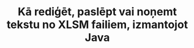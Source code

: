---
############################# Static ############################
layout: "auto-gen-gist"
draft: false
path: "lv/redaction/java/text/xlsm"
otherformats: CSV DOC DOCM DOCX DOT DOTM DOTX PDF POT POTM PPS PPSM PPSX PPT PPTM PPTX RTF XLS XLSX XLT XLTM XLTX  

############################# Head ############################
head_title: "Redakts XLSM Teksts, izmantojot precīzu frāzi/regulāro izteiksmi Java"
head_description: "GroupDocs.Redaction s Java API ļauj izstrādātājiem rediģēt tekstu no PDF DOC DOCX RTF XLSX CSV PPT PPTX & attēlus, izmantojot precīzu frāzi vai regulāru izteiksmi Java"

############################# Header ############################
title: "Kā rediģēt, paslēpt vai noņemt tekstu no XLSM failiem, izmantojot Java"
description: "GroupDocs.Redaction s Java API ļauj rediģēt, paslēpt vai noņemt sensitīvu tekstu no tekstapstrādes dokumentiem, darblapām, prezentācijām, PDF s & attēliem."

################### SubMenu/Download Button #####################
button:
    enable: true

############################# About ############################
about:
    enable: true
    title: "Kas ir teksta redakcija?"
    content: |
        Teksta redakcija ir process, kurā tiek noņemts konfidenciāls vai nevēlams teksts vai informācija no digitālajiem dokumentiem, atstājot neskartu pārējo dokumentu vai rindkopu, kas satur to. Redakcijas palīdz lietotājiem, kā arī organizācijai aizsargāt savu sensitīvo informāciju, paslēpjot vai neatgriezeniski noņemot to. Izmantojot GroupDocs.Redaction Java API lietotāji tagad var rediģēt, paslēpt vai noņemt sensitīvu tekstu no tekstapstrādes dokumentiem, darblapām, prezentācijām, PDF un rastra attēlu failiem. API piedāvā plašu iespēju un metožu klāstu privātās informācijas redakcijai dokumentos. Tā atbalsta meklēšanu un rediģēšanu, izmantojot precīzu atbilstību vai regulāras izteiksmes, Izmantojiet teksta (atbrīvojuma kodus) vai grafiskos (krāsainos taisnstūrus) redakcijas un daudz ko citu. Tātad, kāpēc ne pamēģināt un automatizēt dokumentu redakcijas procesu, lejupielādējot API un izpētīt tās pamata un uzlabotas funkcijas. 

############################# Steps ############################
steps:
    enable: true
    block:
    - title_left: "Reakts XLSM precīza frāze Java"
      content_left: |
        GroupDocs.Redaction ļauj viegli rediģēt sensitīvus vai privātus datus no jūsu dokumentiem. Vispopulārākais redakcijas gadījums ir teksta noņemšana no dokumenta. 

        Šo kodu var izmantot, lai lietotu teksta redakciju konkrētai dokumenta daļai, izmantojot precīzu frāzi. Tas ļauj lietotājiem aizstāt personīgo precīzu frāzi “Michal Clark” ar personīgo (vai jebkuru atbrīvojuma kodu),

      title_right: "Noņemt sensitīvus datus no XLSM"
      content_right: |
        * Izveidot [Redactor](https://apireference.groupdocs.com/redaction/java/com.groupdocs.redaction/Redactor) klases un augšupielādēt XLSM faila instanci
        * Zvanu Redactor.Apply metodi ar jaunu instanci exactPhraseredAction klases
        * Zvanu redactor.save metode ar objektu [exactPhraseredAction](https://apireference.groupdocs.com/redaction/java/com.groupdocs.redaction.redactions/ExactPhraseRedaction)
        * Zvaniet redactor.save metodi, lai saglabātu izmaiņas 

      gisthash: "3202859fc19b5dfd14e8f073b70a18f8"
      gistfile: "redactexactphrase.java"
      
    - title_left: "Reģistrjutīga teksta redakcija XLSM"
      content_left: |
        Šis piemērs ļauj lietotājiem veikt precīzu frāzes reģistrjutīgu redakciju, lai noņemtu vai paslēptu konkrētu teksta patrona dokumentā. Pēc noklusējuma precīzas frāzes meklēšana ir reģistrjutīga. 
        
      title_right: "Veikt reģistrjutīgu redakciju, izmantojot Java"
      content_right: |
        * Izveidot [Redactor](https://apireference.groupdocs.com/redaction/java/com.groupdocs.redaction/Redactor) klases un augšupielādēt XLSM faila instanci
        * Zvanu Redactor.Apply metodi ar jaunu instanci exactPhraseredAction klases
        * Zvanu redactor.save metode ar objektu [exactPhraseredAction](https://apireference.groupdocs.com/redaction/java/com.groupdocs.redaction.redactions/ExactPhraseRedaction)
        * Zvaniet redactor.save metodi, lai saglabātu izmaiņas 
        
      gisthash: "a43e3ce358f93df92373b5441bc579fb"
      gistfile: "casesensitiveredaction.java"

    - title_left: "Realizēt tekstu XLSM, izmantojot krāsu lodziņu"
      content_left: |
        Tā vietā, lai noņemtu redakcijas tekstu vai ievietotu virkni tur, ir iespējams arī ievietot krāsu lodziņu virs redakcijas teksta. Šādā gadījumā saskaņotais teksts tiks noņemts un uz redakta teksta tiks novietots krāsains taisnstūris.
        
      title_right: "Izmantojiet krāsu lodziņu, lai noņemtu tekstu Java"
      content_right: |
        * Izveidot [Redactor](https://apireference.groupdocs.com/redaction/java/com.groupdocs.redaction/Redactor) klases un augšupielādēt XLSM faila instanci
        * Zvanu Redactor.Apply metodi ar jaunu instanci exactPhraseredAction klases
        * Zvanu redactor.save metode ar objektu [exactPhraseredAction](https://apireference.groupdocs.com/redaction/java/com.groupdocs.redaction.redactions/ExactPhraseRedaction)
        * Zvaniet redactor.save metodi, lai saglabātu izmaiņas 
        
      gisthash: "6d83e791388b6834a372dc90f4b455f6"
      gistfile: "redacttextusingcolorbox.java"

    - title_left: "Sistēmas prasības"
      content_left: |
        GroupDocs.Redaction for Java API tiek atbalstīti visās galvenajās platformās un operētājsistēmās. Lai iegūtu pilnīgu sistēmas prasību rokasgrāmatu, lūdzu, apmeklējiet [sistēmas prasības](https://docs.groupdocs.com/redaction/java/system-requirements) Pirms izpildāt zemāk norādīto kodu, lūdzu, pārliecinieties, ka jūsu sistēmā ir uzstādīti šādi priekšnoteikumi:
        * Operētājsistēmas: Microsoft Windows, Linux, Mac OS
        * Attīstības vide: NetBeans, Intellij IDEA, Eclipse utt
        * Java Runtime Environment: J2SE 6.0 un augstāk
        * Iegūstiet jaunāko GroupDocs.Redaction for Java versiju no [Maven](https://repository.groupdocs.com/webapp/#/artifacts/browse/tree/General/repo/com/groupdocs/groupdocs-redaction)
        
      title_right: "Kāpēc izmantot GroupDocs.Redaction"
      content_right: |
        * Ļaut lietotājiem pievienot pielāgotus dokumentu formātus un redakcijas tipus
        * Lai noņemtu sensitīvu informāciju, nav nepieciešama papildu programmatūra
        * Spēja iestatīt lappušu diapazona renderēšanas dokumentu kā PDF
        * Vienkāršs veids, kā rediģēt dažāda veida metadatus: autora vārdu, versiju, nosaukumu, tēmu, aprakstu un daudz ko citu
        * Dokumenta informācijas ieguve - faila tips, lappušu skaits u.c.

############################# Demos ############################
demos:
    enable: true
############################# More Formats ############################
more_formats:
    enable: true

############################# Back to top ###############################
back_to_top:
    enable: true
---